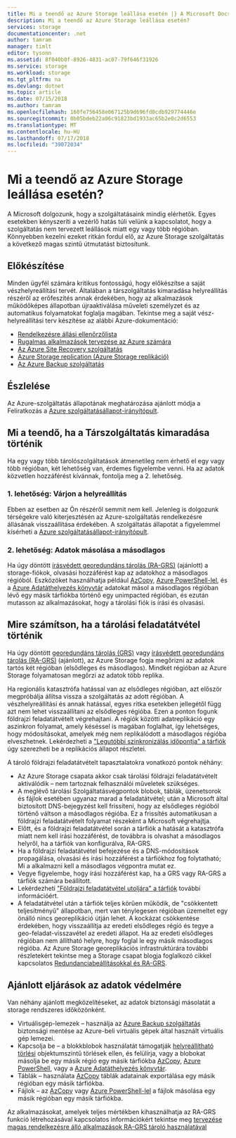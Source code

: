 ```yaml
---
title: Mi a teendő az Azure Storage leállása esetén |} A Microsoft Docs
description: Mi a teendő az Azure Storage leállása esetén?
services: storage
documentationcenter: .net
author: tamram
manager: timlt
editor: tysonn
ms.assetid: 8f040b0f-8926-4831-ac07-79f646f31926
ms.service: storage
ms.workload: storage
ms.tgt_pltfrm: na
ms.devlang: dotnet
ms.topic: article
ms.date: 07/15/2018
ms.author: tamram
ms.openlocfilehash: 160fe756458e067125b9d696fd0cdb929774446e
ms.sourcegitcommit: 0b05bdeb22a06c91823bd1933ac65b2e0c2d6553
ms.translationtype: MT
ms.contentlocale: hu-HU
ms.lasthandoff: 07/17/2018
ms.locfileid: "39072034"
---
```

# <a name="what-to-do-if-an-azure-storage-outage-occurs"></a>Mi a teendő az Azure Storage leállása esetén?
A Microsoft dolgozunk, hogy a szolgáltatásaink mindig elérhetők. Egyes esetekben kényszeríti a vezérlő hatás túli velünk a kapcsolatot, hogy a szolgáltatás nem tervezett leállások miatt egy vagy több régióban. Könnyebben kezelni ezeket ritkán fordul elő, az Azure Storage szolgáltatás a következő magas szintű útmutatást biztosítunk.

## <a name="how-to-prepare"></a>Előkészítése
Minden ügyfél számára kritikus fontosságú, hogy előkészítse a saját vészhelyreállítási tervét. Általában a társzolgáltatás kimaradása helyreállítás részéről az erőfeszítés annak érdekében, hogy az alkalmazások működőképes állapotban újraaktiválása műveleti személyzet és az automatikus folyamatokat foglalja magában. Tekintse meg a saját vész-helyreállítási terv készítése az alábbi Azure-dokumentáció:

* [Rendelkezésre állási ellenőrzőlista](https://docs.microsoft.com/azure/architecture/checklist/availability)
* [Rugalmas alkalmazások tervezése az Azure számára](https://docs.microsoft.com/azure/architecture/resiliency/)
* [Az Azure Site Recovery szolgáltatás](https://azure.microsoft.com/services/site-recovery/)
* [Azure Storage replication (Azure Storage replikáció)](https://docs.microsoft.com/azure/storage/common/storage-redundancy)
* [Az Azure Backup szolgáltatás](https://azure.microsoft.com/services/backup/)

## <a name="how-to-detect"></a>Észlelése
Az Azure-szolgáltatás állapotának meghatározása ajánlott módja a Feliratkozás a [Azure szolgáltatásállapot-irányítópult](https://azure.microsoft.com/status/).

## <a name="what-to-do-if-a-storage-outage-occurs"></a>Mi a teendő, ha a Társzolgáltatás kimaradása történik
Ha egy vagy több tárolószolgáltatások átmenetileg nem érhető el egy vagy több régióban, két lehetőség van, érdemes figyelembe venni. Ha az adatok közvetlen hozzáférést kívánnak, fontolja meg a 2. lehetőség.

### <a name="option-1-wait-for-recovery"></a>1. lehetőség: Várjon a helyreállítás
Ebben az esetben az Ön részéről semmit nem kell. Jelenleg is dolgozunk térségekre való kiterjesztésén az Azure-szolgáltatás rendelkezésre állásának visszaállítása érdekében. A szolgáltatás állapotát a figyelemmel kísérheti a [Azure szolgáltatásállapot-irányítópult](https://azure.microsoft.com/status/).

### <a name="option-2-copy-data-from-secondary"></a>2. lehetőség: Adatok másolása a másodlagos
Ha úgy döntött [írásvédett georedundáns tárolás (RA-GRS)](storage-redundancy-grs.md#read-access-geo-redundant-storage) (ajánlott) a storage-fiókok, olvasási hozzáférést kap az adatokhoz a másodlagos régióból. Eszközöket használhatja például [AzCopy](storage-use-azcopy.md), [Azure PowerShell-lel](storage-powershell-guide-full.md), és a [Azure Adatáthelyezés könyvtár](https://azure.microsoft.com/blog/introducing-azure-storage-data-movement-library-preview-2/) adatokat másol a másodlagos régióban lévő egy másik tárfiókba történő egy unimpacted régióban, és ezután mutasson az alkalmazásokat, hogy a tárolási fiók is írási és olvasási.

## <a name="what-to-expect-if-a-storage-failover-occurs"></a>Mire számítson, ha a tárolási feladatátvétel történik
Ha úgy döntött [georedundáns tárolás (GRS)](storage-redundancy-grs.md) vagy [írásvédett georedundáns tárolás (RA-GRS)](storage-redundancy-grs.md#read-access-geo-redundant-storage) (ajánlott), az Azure Storage fogja megőrizni az adatok tartós két régióban (elsődleges és másodlagos). Mindkét régióban az Azure Storage folyamatosan megőrzi az adatok több replika.

Ha regionális katasztrófa hatással van az elsődleges régióban, azt először megpróbálja állítsa vissza a szolgáltatás az adott régióban. A vészhelyreállítási és annak hatással, egyes ritka esetekben jellegétől függ azt nem lehet visszaállítani az elsődleges régióba. Ezen a ponton fogunk földrajzi feladatátvételt végrehajtani. A régiók közötti adatreplikáció egy aszinkron folyamat, amely késéssel is magában foglalhat, így lehetséges, hogy módosításokat, amelyek még nem replikálódott a másodlagos régióba elveszhetnek. Lekérdezheti a ["Legutóbbi szinkronizálás időpontja" a tárfiók](https://blogs.msdn.microsoft.com/windowsazurestorage/2013/12/11/windows-azure-storage-redundancy-options-and-read-access-geo-redundant-storage/) úgy szerezheti be a replikációs állapot részletei.

A tároló földrajzi feladatátvételt tapasztalatokra vonatkozó pontok néhány:

* Az Azure Storage csapata akkor csak tárolási földrajzi feladatátvételt aktiválódik – nem tartoznak felhasználói műveletek szükséges.
* A meglévő tárolási Szolgáltatásvégpontok blobok, táblák, üzenetsorok és fájlok esetében ugyanaz marad a feladatátvétel; után a Microsoft által biztosított DNS-bejegyzést kell frissíteni, hogy az elsődleges régióból történő váltson a másodlagos régióba.  Ez a frissítés automatikusan a földrajzi feladatátvételt folyamat részeként a Microsoft végrehajtja.
* Előtt, és a földrajzi feladatátvétel során a tárfiók a hatását a katasztrófa miatt nem kell írási hozzáférést, de továbbra is olvashat a másodlagos helyről, ha a tárfiók van konfigurálva, RA-GRS.
* Ha a földrajzi feladatátvétel befejezése és a DNS-módosítások propagálása, olvasási és írási hozzáférést a tárfiókhoz fog folytatható; Mi a alkalmazni kell a másodlagos végpontra mutat ez. 
* Vegye figyelembe, hogy írási hozzáférést kap, ha a GRS vagy RA-GRS a tárfiók számára beállított. 
* Lekérdezheti ["Földrajzi feladatátvétel utoljára" a tárfiók](https://msdn.microsoft.com/library/azure/ee460802.aspx) további információért.
* A feladatátvétel után a tárfiók teljes körűen működik, de "csökkentett teljesítményű" állapotban, mert van ténylegesen régióban üzemeltet egy önálló nincs georeplikáció útján lehet. A kockázat csökkentése érdekében, hogy visszaállítja az eredeti elsődleges régió és tegye a geo-feladat-visszavétel az eredeti állapot. Ha az eredeti elsődleges régióban nem állítható helyre, hogy foglal le egy másik másodlagos régióba.
  Az Azure Storage georeplikációs infrastruktúrára további részletekért tekintse meg a Storage csapat blogja foglalkozó cikkel kapcsolatos [Redundanciabeállításokkal és RA-GRS](https://blogs.msdn.microsoft.com/windowsazurestorage/2013/12/11/windows-azure-storage-redundancy-options-and-read-access-geo-redundant-storage/).

## <a name="best-practices-for-protecting-your-data"></a>Ajánlott eljárások az adatok védelmére
Van néhány ajánlott megközelítéseket, az adatok biztonsági másolatát a storage rendszeres időközönként.

* Virtuálisgép-lemezek – használja az [Azure Backup szolgáltatás](https://azure.microsoft.com/services/backup/) biztonsági mentése az Azure-beli virtuális gépek által használt virtuális gép lemezei.
* Kapcsolja be – a blokkblobok használatát támogatják [helyreállítható törlési](../blobs/storage-blob-soft-delete.md) objektumszintű törlések ellen, és felülírja, vagy a blobokat másolja be egy másik régió egy másik tárfiókba [AzCopy](storage-use-azcopy.md), [Azure PowerShell](storage-powershell-guide-full.md), vagy a [Azure Adatáthelyezés könyvtár](https://azure.microsoft.com/blog/introducing-azure-storage-data-movement-library-preview-2/).
* Táblák – használata [AzCopy](storage-use-azcopy.md) táblák adatainak exportálása egy másik régióban egy másik tárfiókba.
* Fájlok – az [AzCopy](storage-use-azcopy.md) vagy [Azure PowerShell-lel](storage-powershell-guide-full.md) a fájlok másolása egy másik régióban egy másik tárfiókba.

Az alkalmazásokat, amelyek teljes mértékben kihasználhatja az RA-GRS funkció létrehozásával kapcsolatos információkért tekintse meg [tervezése magas rendelkezésre álló alkalmazások RA-GRS tároló használatával](../storage-designing-ha-apps-with-ragrs.md)
